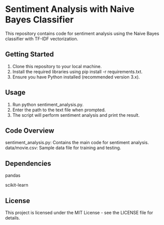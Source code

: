 # Sentiment Analysis with Naive Bayes Classifier

This repository contains code for sentiment analysis using the Naive Bayes classifier with TF-IDF vectorization.

## Getting Started

1. Clone this repository to your local machine.
2. Install the required libraries using pip install -r requirements.txt.
3. Ensure you have Python installed (recommended version 3.x).

## Usage

1. Run python sentiment_analysis.py.
2. Enter the path to the text file when prompted.
3. The script will perform sentiment analysis and print the result.

## Code Overview

sentiment_analysis.py: Contains the main code for sentiment analysis.
data/movie.csv: Sample data file for training and testing.

## Dependencies

pandas

scikit-learn

## License

This project is licensed under the MIT License - see the LICENSE file for details.

